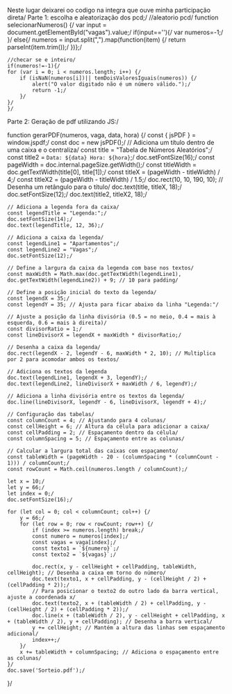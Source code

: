 Neste lugar deixarei oo codigo na integra que ouve minha participação direta/
Parte 1: escolha e aleatorização dos pcd;/
//aleatorio pcd/
function selecionarNumeros() {/
    var input = document.getElementById("vagas").value;/
    if(input==''){/
        var numeros=-1;/
    }/
    else{/
    numeros = input.split(",").map(function(item) {/
    return parseInt(item.trim());/
    })};/

    //checar se e inteiro/
    if(numeros!=-1){/
    for (var i = 0; i < numeros.length; i++) {/
        if (isNaN(numeros[i])|| temDoisValoresIguais(numeros)) {/
            alert("O valor digitado não é um número válido.");/
            return -1;/
        }/
    }/
    }/

Parte 2: Geração de pdf utilizando JS:/

function gerarPDF(numeros, vaga, data, hora) {/
    const { jsPDF } = window.jspdf;/
    const doc = new jsPDF();/
    // Adiciona um título dentro de uma caixa e o centraliza/
    const title = "Tabela de Números Aleatórios";/
    const title2 = `Data: ${data} Hora: ${hora}`;/
    doc.setFontSize(16);/
    const pageWidth = doc.internal.pageSize.getWidth();/
    const titleWidth = doc.getTextWidth(title[0], title[1]);/
    const titleX = (pageWidth - titleWidth) / 4;/
    const titleX2 = (pageWidth - titleWidth) / 1.5;/
    doc.rect(10, 10, 190, 10); // Desenha um retângulo para o título/
    doc.text(title, titleX, 18);/
    doc.setFontSize(12);/
    doc.text(title2, titleX2, 18);/

    // Adiciona a legenda fora da caixa/
    const legendTitle = "Legenda:";/
    doc.setFontSize(14);/
    doc.text(legendTitle, 12, 36);/

    // Adiciona a caixa da legenda/
    const legendLine1 = "Apartamentos";/
    const legendLine2 = "Vagas";/
    doc.setFontSize(12);/

    // Define a largura da caixa da legenda com base nos textos/
    const maxWidth = Math.max(doc.getTextWidth(legendLine1), doc.getTextWidth(legendLine2)) + 9; // 10 para padding/

    // Define a posição inicial do texto da legenda/
    const legendX = 35;/
    const legendY = 35; // Ajusta para ficar abaixo da linha "Legenda:"/
    
    // Ajuste a posição da linha divisória (0.5 = no meio, 0.4 = mais à esquerda, 0.6 = mais à direita)/
    const divisorRatio = 1;/
    const lineDivisorX = legendX + maxWidth * divisorRatio;/

    // Desenha a caixa da legenda/
    doc.rect(legendX - 2, legendY - 6, maxWidth * 2, 10); // Multiplica por 2 para acomodar ambos os textos/

    // Adiciona os textos da legenda
    doc.text(legendLine1, legendX + 3, legendY);/
    doc.text(legendLine2, lineDivisorX + maxWidth / 6, legendY);/

    // Adiciona a linha divisória entre os textos da legenda/
    doc.line(lineDivisorX, legendY - 6, lineDivisorX, legendY + 4);/

    // Configuração das tabelas/
    const columnCount = 4; // Ajustando para 4 colunas/
    const cellHeight = 6; // Altura da célula para adicionar a caixa/
    const cellPadding = 2; // Espaçamento dentro da célula/
    const columnSpacing = 5; // Espaçamento entre as colunas/

    // Calcular a largura total das caixas com espaçamento/
    const tableWidth = (pageWidth - 20 - (columnSpacing * (columnCount - 1))) / columnCount;/
    const rowCount = Math.ceil(numeros.length / columnCount);/

    let x = 10;/
    let y = 66;/
    let index = 0;/
    doc.setFontSize(16);/
    
    for (let col = 0; col < columnCount; col++) {/
        y = 66;/
        for (let row = 0; row < rowCount; row++) {/
            if (index >= numeros.length) break;/
            const numero = numeros[index];/
            const vagas = vaga[index];/
            const texto1 = `${numero}`;/
            const texto2 = `${vagas}`;/

            doc.rect(x, y - cellHeight + cellPadding, tableWidth, cellHeight); // Desenha a caixa em torno do número/
            doc.text(texto1, x + cellPadding, y - (cellHeight / 2) + (cellPadding * 2));/
            // Para posicionar o texto2 do outro lado da barra vertical, ajuste a coordenada x/
            doc.text(texto2, x + (tableWidth / 2) + cellPadding, y - (cellHeight / 2) + (cellPadding * 2));/
            doc.line(x + (tableWidth / 2), y - cellHeight + cellPadding, x + (tableWidth / 2), y + cellPadding); // Desenha a barra vertical/
            y += cellHeight; // Mantém a altura das linhas sem espaçamento adicional/
            index++;/
        }/
        x += tableWidth + columnSpacing; // Adiciona o espaçamento entre as colunas/
    }/
    doc.save('Sorteio.pdf');/
}/

